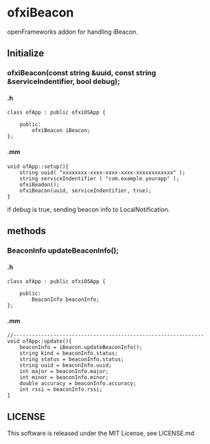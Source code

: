 ofxiBeacon
==========

openFrameworks addon for handling iBeacon.


## Initialize

### ofxiBeacon(const string &uuid, const string &serviceIndentifier, bool debug);

#### .h
```
class ofApp : public ofxiOSApp {

    public:
        ofxiBeacon iBeacon;
};
```


#### .mm
```
void ofApp::setup(){
    string uuid( "xxxxxxxx-xxxx-xxxx-xxxx-xxxxxxxxxxxx" );
    string serviceIndentifier ( "com.example.yourapp" );
    ofxiBeadon();
    ofxiBeacon(uuid, serviceIndentifier, true);
}
```
if debug is true, sending beacon info to LocalNotification.

## methods

### BeaconInfo updateBeaconInfo();

#### .h
```
class ofApp : public ofxiOSApp {

    public:
        BeaconInfo beaconInfo;
};
```

#### .mm
```
//--------------------------------------------------------------
void ofApp::update(){
    beaconInfo = iBeacon.updateBeaconInfo();
    string kind = beaconInfo.status;
    string status = beaconInfo.status;
    string uuid = beaconInfo.uuid;
    int major = beaconInfo.major;
    int minor = beaconInfo.minor;
    double accuracy = beaconInfo.accuracy;
    int rssi = beaconInfo.rssi;
}
```
## LICENSE

This software is released under the MIT License, see LICENSE.md
